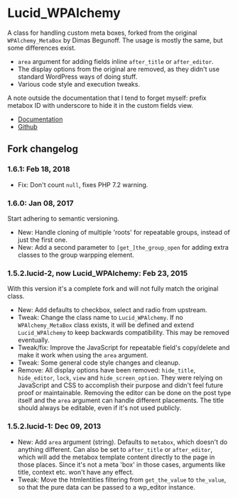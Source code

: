 # Lucid\_WPAlchemy

A class for handling custom meta boxes, forked from the original `WPAlchemy_MetaBox` by Dimas Begunoff. The usage is mostly the same, but some differences exist.

* `area` argument for adding fields inline `after_title` or `after_editor`.
* The display options from the original are removed, as they didn't use standard WordPress ways of doing stuff.
* Various code style and execution tweaks.

A note outside the documentation that I tend to forget myself: prefix metabox ID with underscore to hide it in the custom fields view.

* [Documentation](http://www.farinspace.com/wpalchemy-metabox/)
* [Github](https://github.com/farinspace/wpalchemy)

## Fork changelog

### 1.6.1: Feb 18, 2018

* Fix: Don't count `null`, fixes PHP 7.2 warning.

### 1.6.0: Jan 08, 2017

Start adhering to semantic versioning.

* New: Handle cloning of multiple 'roots' for repeatable groups, instead of just the first one.
* New: Add a second parameter to `[get_]the_group_open` for adding extra classes to the group warpping element.

### 1.5.2.lucid-2, now Lucid\_WPAlchemy: Feb 23, 2015

With this version it's a complete fork and will not fully match the original class.

* New: Add defaults to checkbox, select and radio from upstream.
* Tweak: Change the class name to `Lucid_WPAlchemy`. If no `WPAlchemy_MetaBox` class exists, it will be defined and extend `Lucid_WPAlchemy` to keep backwards compatibility. This may be removed eventually.
* Tweak/fix: Improve the JavaScript for repeatable field's copy/delete and make it work when using the `area` argument.
* Tweak: Some general code style changes and cleanup.
* Remove: All display options have been removed: `hide_title`, `hide_editor`, `lock`, `view` and `hide_screen_option`. They were relying on JavaScript and CSS to accomplish their purpose and didn't feel future proof or maintainable. Removing the editor can be done on the post type itself and the `area` argument can handle different placements. The title should always be editable, even if it's not used publicly.

### 1.5.2.lucid-1: Dec 09, 2013

* New: Add `area` argument (string). Defaults to `metabox`, which doesn't do anything different. Can also be set to `after_title` or `after_editor`, which will add the metabox template content directly to the page in those places. Since it's not a meta 'box' in those cases, arguments like title, context etc. won't have any effect.
* Tweak: Move the htmlentities filtering from `get_the_value` to `the_value`, so that the pure data can be passed to a wp_editor instance.